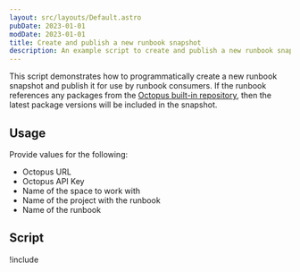 ```yaml
---
layout: src/layouts/Default.astro
pubDate: 2023-01-01
modDate: 2023-01-01
title: Create and publish a new runbook snapshot
description: An example script to create and publish a new runbook snapshot
---
```


This script demonstrates how to programmatically create a new runbook snapshot and publish it for use by runbook consumers. If the runbook references any packages from the [Octopus built-in repository](/docs/packaging-applications/package-repositories/built-in-repository/), then the latest package versions will be included in the snapshot.

## Usage

Provide values for the following:

- Octopus URL
- Octopus API Key
- Name of the space to work with
- Name of the project with the runbook
- Name of the runbook

## Script

!include <create-and-publish-runbook-scripts>
